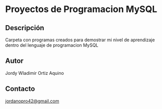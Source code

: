 # Proyectos de Programacion MySQL

## Descripción
Carpeta con programas creados para demostrar mi nivel de aprendizaje dentro del lenguaje de programacion MySQL

## Autor
Jordy Wladimir Ortiz Aquino

## Contacto
jordanopro42@gmail.com

